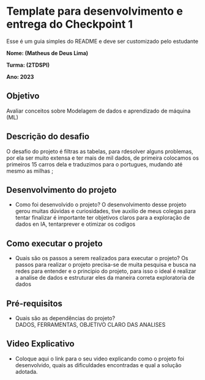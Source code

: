# Template para desenvolvimento e entrega do Checkpoint 1

Esse é um guia simples do README e deve ser customizado pelo estudante

**Nome: (Matheus de Deus Lima)** 

**Turma: (2TDSPI)**

**Ano: 2023**

## Objetivo

Avaliar conceitos sobre Modelagem de dados e aprendizado de máquina (ML)

## Descrição do desafio
O desafio do projeto é filtras as tabelas, para rdesolver alguns problemas, por ela ser muito extensa e ter mais de mil dados, de primeira colocamos os primeiros 15 carros dela e traduzimos para o portugues, mudando até mesmo as milhas ;


## Desenvolvimento do projeto
   - Como foi desenvolvido o projeto?
   O desenvolvimento desse projeto gerou muitas dúvidas e curiosidades, tive auxilio de meus colegas para tentar finalizar
   é importante ter objetivos claros para a exploração de dados en IA, tentarprever e otimizar os codigos   

## Como executar o projeto
   - Quais são os passos a serem realizados para executar o projeto?
   Os passos para realizar o projeto precisa-se de muita pesquisa e busca na redes para entender e o principio do projeto, para isso o ideal é realizar a analise de dados e estruturar eles da maneira correta 
   exploratoria de dados
   
## Pré-requisitos
   - Quais são as dependências do projeto?   
   DADOS,
   FERRAMENTAS,
   OBJETIVO CLARO DAS ANALISES


## Video Explicativo
   - Coloque aqui o link para o seu video explicando como o projeto foi desenvolvido, quais as dificuldades encontradas e qual a solução adotada.